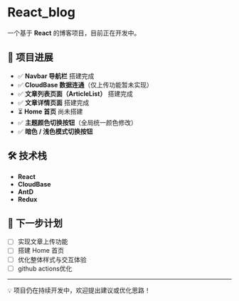 # React_blog

一个基于 **React** 的博客项目，目前正在开发中。  

## 📌 项目进展

- ✅ **Navbar 导航栏** 搭建完成  
- ✅ **CloudBase 数据连通**（仅上传功能暂未实现）  
- ✅ **文章列表页面（ArticleList）** 搭建完成  
- ✅ **文章详情页面** 搭建完成  
- ⏳ **Home 首页** 尚未搭建  
- ✅ **主题颜色切换按钮**（全局统一颜色修改）  
- ✅ **暗色 / 浅色模式切换按钮**  

## 🛠 技术栈

- **React**  
- **CloudBase**
- **AntD**
- **Redux**

## 🚀 下一步计划

- [ ] 实现文章上传功能  
- [ ] 搭建 Home 首页  
- [ ] 优化整体样式与交互体验  
- [ ] github actions优化

---

💡 项目仍在持续开发中，欢迎提出建议或优化思路！
